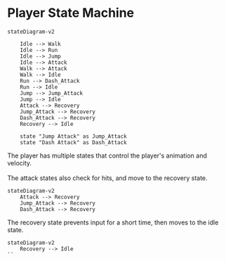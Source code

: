 # Player State Machine

```mermaid
stateDiagram-v2

    Idle --> Walk
    Idle --> Run
    Idle --> Jump
    Idle --> Attack
    Walk --> Attack
    Walk --> Idle
    Run --> Dash_Attack
    Run --> Idle
    Jump --> Jump_Attack
    Jump --> Idle
    Attack --> Recovery
    Jump_Attack --> Recovery
    Dash_Attack --> Recovery
    Recovery --> Idle

    state "Jump Attack" as Jump_Attack
    state "Dash Attack" as Dash_Attack
```

The player has multiple states that control the player's animation and velocity.\
\
The attack states also check for hits, and move to the recovery state.
```mermaid
stateDiagram-v2
    Attack --> Recovery
    Jump_Attack --> Recovery
    Dash_Attack --> Recovery
```
The recovery state prevents input for a short time, then moves to the idle state.
```mermaid
stateDiagram-v2
    Recovery --> Idle
``

